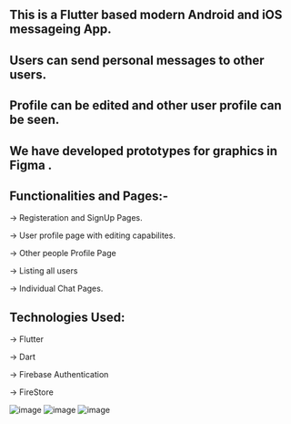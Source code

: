 ## This is a Flutter based modern Android and iOS messageing App.
## Users can send personal messages to other users.
## Profile can be edited and other user profile can be seen.
## We have developed prototypes for graphics in Figma .
## Functionalities and Pages:-
-> Registeration and SignUp Pages.

-> User profile page with editing capabilites.

-> Other people Profile Page

-> Listing all users

-> Individual Chat Pages.

## Technologies Used:

-> Flutter
  
-> Dart
  
-> Firebase Authentication
  
->  FireStore


![image](https://user-images.githubusercontent.com/45569264/119385664-15d86280-bce4-11eb-9854-b47b877be642.png)
![image](https://user-images.githubusercontent.com/45569264/119385696-25f04200-bce4-11eb-9a28-1d1aeabfa6bb.png)
![image](https://user-images.githubusercontent.com/45569264/119385753-39031200-bce4-11eb-8918-ae4cc109deff.png)
